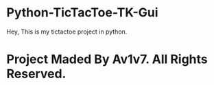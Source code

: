 # Python-TicTacToe-TK-Gui
Hey, This is my tictactoe project in python.
# Project Maded By Av1v7. All Rights Reserved.
